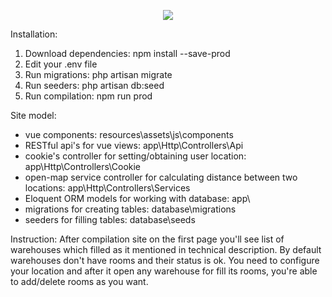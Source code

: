 <p align="center"><img src="https://laravel.com/assets/img/components/logo-laravel.svg"></p>

Installation:
1. Download dependencies: npm install --save-prod
2. Edit your .env file
3. Run migrations: php artisan migrate
4. Run seeders: php artisan db:seed
5. Run compilation: npm run prod

Site model:
- vue components: resources\assets\js\components
- RESTful api's for vue views: app\Http\Controllers\Api
- cookie's controller for setting/obtaining user location: app\Http\Controllers\Cookie
- open-map service controller for calculating distance between two locations: app\Http\Controllers\Services
- Eloquent ORM models for working with database: app\
- migrations for creating tables: database\migrations
- seeders for filling tables: database\seeds

Instruction:
After compilation site on the first page you'll see list of warehouses which filled as it mentioned in technical description.
By default warehouses don't have rooms and their status is ok. You need to configure your location and after it open any warehouse for fill its rooms, you're able to add/delete rooms as you want.
